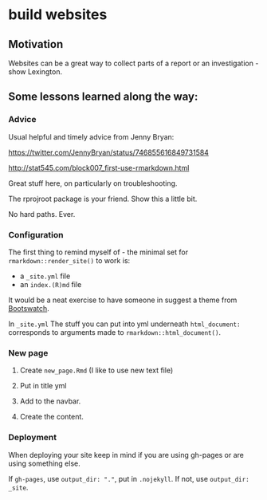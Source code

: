 # build websites

## Motivation

Websites can be a great way to collect parts of a report or an investigation - show Lexington.

## Some lessons learned along the way:

### Advice

Usual helpful and timely advice from Jenny Bryan:

https://twitter.com/JennyBryan/status/746855616849731584

http://stat545.com/block007_first-use-rmarkdown.html

Great stuff here, on particularly on troubleshooting.

The rprojroot package is your friend. Show this a little bit.

No hard paths. Ever.

### Configuration

The first thing to remind myself of - the minimal set for `rmarkdown::render_site()` to work is:

* a `_site.yml` file
* an `index.(R)md` file

It would be a neat exercise to have someone in suggest a theme from [Bootswatch](http://bootswatch.com/).

In `_site.yml` The stuff you can put into yml underneath `html_document:` corresponds to arguments made to `rmarkdown::html_document()`.

### New page

1. Create `new_page.Rmd` (I like to use new text file)

2. Put in title yml

3. Add to the navbar.

4. Create the content.

### Deployment

When deploying your site keep in mind if you are using gh-pages or are using something else.

If `gh-pages`, use `output_dir: "."`, put in `.nojekyll`. If not, use `output_dir: _site`.
